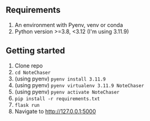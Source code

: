 ## Requirements
1. An environment with Pyenv, venv or conda
2. Python version  >=3.8, <3.12 (I'm using 3.11.9)

## Getting started
1. Clone repo
2. `cd NoteChaser`
3. (using pyenv) `pyenv install 3.11.9`
4. (using pyenv) `pyenv virtualenv 3.11.9 NoteChaser`
5. (using pyenv) `pyenv activate NoteChaser`
6. `pip install -r requirements.txt`
7. `flask run`
8. Navigate to http://127.0.0.1:5000
